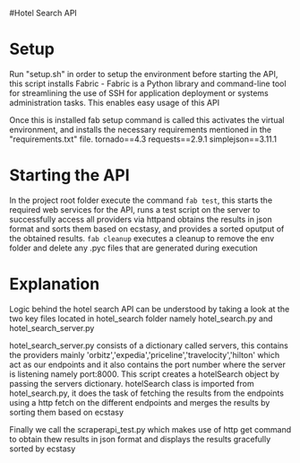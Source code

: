 #Hotel Search API

# Setup
Run "setup.sh" in order to setup the environment before starting the API, 
this script installs Fabric - Fabric is a Python library and command-line tool for 
streamlining the use of SSH for application deployment or systems administration tasks.
This enables easy usage of this API

Once this is installed fab setup command is called this activates the virtual environment, 
and installs the necessary requirements mentioned in the "requirements.txt" file.
tornado==4.3
requests==2.9.1
simplejson==3.11.1

# Starting the API
In the project root folder execute the command `fab test`, this starts the required 
web services for the API, runs a test script on the server to successfully access all providers 
via httpand obtains the results in json format and sorts them based on ecstasy, and provides 
a sorted oputput of the obtained results.
`fab cleanup` executes a cleanup to remove the env folder and delete any .pyc files 
that are generated during execution

# Explanation
Logic behind the hotel search API can be understood by taking a look at the two key files 
located in hotel_search folder namely hotel_search.py and hotel_search_server.py

hotel_search_server.py consists of a dictionary called servers, this contains the providers 
mainly 'orbitz','expedia','priceline','travelocity','hilton' which act as our endpoints and it also 
contains the port number where the server is listening namely port:8000. This script creates a 
hotelSearch object by passing the servers dictionary. hotelSearch class is imported from hotel_search.py, 
it does the task of fetching the results from the endpoints using a http fetch on the different endpoints 
and merges the results by sorting them based on ecstasy

Finally we call the scraperapi_test.py which makes use of http get command to obtain thew results 
in json format and displays the results gracefully sorted by ecstasy
